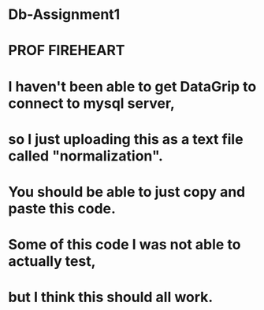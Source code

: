# Db-Assignment1

# PROF FIREHEART
# I haven't been able to get DataGrip to connect to mysql server,
# so I just uploading this as a text file called "normalization".
# You should be able to just copy and paste this code.
# Some of this code I was not able to actually test,
# but I think this should all work.
